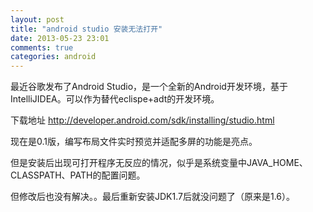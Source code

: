 ```yaml
---
layout: post
title: "android studio 安装无法打开"
date: 2013-05-23 23:01
comments: true
categories: android
---
```


最近谷歌发布了Android Studio，是一个全新的Android开发环境，基于IntelliJIDEA。可以作为替代eclispe+adt的开发环境。

下载地址 <http://developer.android.com/sdk/installing/studio.html>
<!-- more -->
现在是0.1版，编写布局文件实时预览并适配多屏的功能是亮点。

但是安装后出现可打开程序无反应的情况，似乎是系统变量中JAVA_HOME、CLASSPATH、PATH的配置问题。

但修改后也没有解决。。最后重新安装JDK1.7后就没问题了（原来是1.6）。